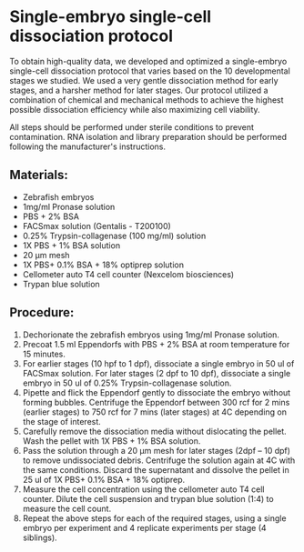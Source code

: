 # Single-embryo single-cell dissociation protocol

To obtain high-quality data, we developed and optimized a single-embryo single-cell dissociation protocol that varies based on the 10 developmental stages we studied. We used a very gentle dissociation method for early stages, and a harsher method for later stages. Our protocol utilized a combination of chemical and mechanical methods to achieve the highest possible dissociation efficiency while also maximizing cell viability.

All steps should be performed under sterile conditions to prevent contamination. RNA isolation and library preparation should be performed following the manufacturer's instructions.

## Materials:

- Zebrafish embryos
- 1mg/ml Pronase solution
- PBS + 2% BSA
- FACSmax solution (Gentalis - T200100)
- 0.25% Trypsin-collagenase (100 mg/ml) solution
- 1X PBS + 1% BSA solution
- 20 μm mesh
- 1X PBS+ 0.1% BSA + 18% optiprep solution
- Cellometer auto T4 cell counter (Nexcelom biosciences)
- Trypan blue solution

## Procedure:

1. Dechorionate the zebrafish embryos using 1mg/ml Pronase solution.
2. Precoat 1.5 ml Eppendorfs with PBS + 2% BSA at room temperature for 15 minutes.
3. For earlier stages (10 hpf to 1 dpf), dissociate a single embryo in 50 ul of FACSmax solution. For later stages (2 dpf to 10 dpf), dissociate a single embryo in 50 ul of 0.25% Trypsin-collagenase solution.
4. Pipette and flick the Eppendorf gently to dissociate the embryo without forming bubbles. Centrifuge the Eppendorf between 300 rcf for 2 mins (earlier stages) to 750 rcf for 7 mins (later stages) at 4C depending on the stage of interest.
5. Carefully remove the dissociation media without dislocating the pellet. Wash the pellet with 1X PBS + 1% BSA solution.
6. Pass the solution through a 20 μm mesh for later stages (2dpf – 10 dpf) to remove undissociated debris. Centrifuge the solution again at 4C with the same conditions. Discard the supernatant and dissolve the pellet in 25 ul of 1X PBS+ 0.1% BSA + 18% optiprep.
7. Measure the cell concentration using the cellometer auto T4 cell counter. Dilute the cell suspension and trypan blue solution (1:4) to measure the cell count.
8. Repeat the above steps for each of the required stages, using a single embryo per experiment and 4 replicate experiments per stage (4 siblings).
